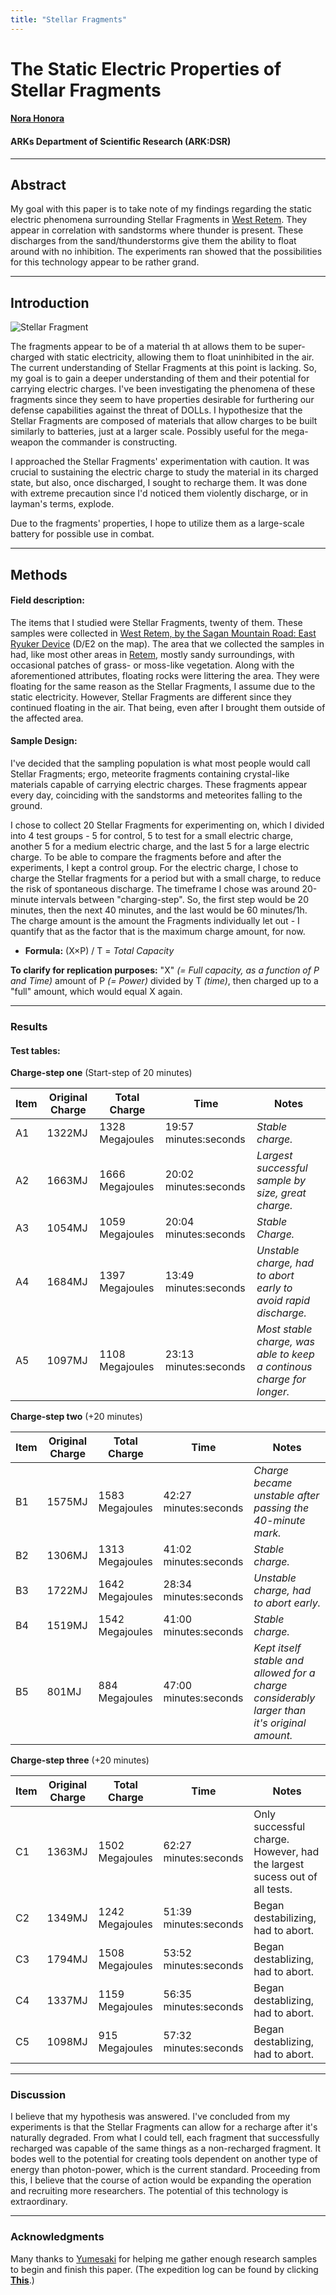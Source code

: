 ```yaml
---
title: "Stellar Fragments"
---
```


# The Static Electric Properties of Stellar Fragments
#### [Nora Honora](SubIndexes/Characters/Nora.md)
#### ARKs Department of Scientific Research (ARK:DSR)

---

## Abstract

My goal with this paper is to take note of my findings regarding the static electric phenomena surrounding Stellar Fragments in [West Retem](SubIndexes/Places/Retem/Retem.md). They appear in correlation with sandstorms where thunder is present. These discharges from the sand/thunderstorms give them the ability to float around with no inhibition. 
The experiments ran showed that the possibilities for this technology appear to be rather grand.  

---

## Introduction

![Stellar Fragment](https://raw.githubusercontent.com/Edd1ee/The26thArksDivision/hugo/content/Images/Logs/DesertExpedition/6.png)

The fragments appear to be of a material th	at allows them to be super-charged with static electricity, allowing them to float uninhibited in the air. 
The current understanding of Stellar Fragments at this point is lacking. So, my goal is to gain a deeper understanding of them and their potential for carrying electric charges. I've been investigating the phenomena of these fragments since they seem to have properties desirable for furthering our defense capabilities against the threat of DOLLs. 
I hypothesize that the Stellar Fragments are composed of materials that allow charges to be built similarly to batteries, just at a larger scale. Possibly useful for the mega-weapon the commander is constructing.

I approached the Stellar Fragments' experimentation with caution. It was crucial to sustaining the electric charge to study the material in its charged state, but also, once discharged, I sought to recharge them. It was done with extreme precaution since I'd noticed them violently discharge, or in layman's terms, explode. 

Due to the fragments' properties, I hope to utilize them as a large-scale battery for possible use in combat.

---

## Methods

#### Field description:
The items that I studied were Stellar Fragments, twenty of them. These samples were collected in [West Retem, by the Sagan Mountain Road: East Ryuker Device](SubIndexes/Places/Retem/Retem.md) (D/E2 on the map). The area that we collected the samples in had, like most other areas in [Retem](SubIndexes/Places/Retem/Retem.md), mostly sandy surroundings, with occasional patches of grass- or moss-like vegetation. Along with the aforementioned attributes, floating rocks were littering the area. They were floating for the same reason as the Stellar Fragments, I assume due to the static electricity. However, Stellar Fragments are different since they continued floating in the air. That being, even after I brought them outside of the affected area.

#### Sample Design:

I've decided that the sampling population is what most people would call Stellar Fragments; ergo, meteorite fragments containing crystal-like materials capable of carrying electric charges. These fragments appear every day, coinciding with the sandstorms and meteorites falling to the ground. 

I chose to collect 20 Stellar Fragments for experimenting on, which I divided into 4 test groups - 5 for control, 5 to test for a small electric charge, another 5 for a medium electric charge, and the last 5 for a large electric charge.
To be able to compare the fragments before and after the experiments, I kept a control group.
For the electric charge, I chose to charge the Stellar fragments for a period but with a small charge, to reduce the risk of spontaneous discharge. 
The timeframe I chose was around 20-minute intervals between "charging-step". 
So, the first step would be 20 minutes, then the next 40 minutes, and the last would be 60 minutes/1h.
The charge amount is the amount the Fragments individually let out - I quantify that as the factor that is the maximum charge amount, for now. 

- **Formula:**
(X×P) / T = *Total Capacity*

**To clarify for replication purposes:**
"X" *(= Full capacity, as a function of P and Time)* amount of P *(= Power)* divided by T *(time)*, then charged up to a "full" amount, which would equal X again. 


---

### Results

#### Test tables:

**Charge-step one** (Start-step of 20 minutes)

|Item|Original Charge|Total Charge|Time|Notes|
|-|-|-|-|-|
|A1|1322MJ|1328 	Megajoules|19:57 minutes:seconds|*Stable charge.*|
|A2|1663MJ|1666	Megajoules|20:02 minutes:seconds|*Largest successful sample by size, great charge.*|
|A3|1054MJ|1059 	Megajoules|20:04 minutes:seconds|*Stable Charge.*|
|A4|1684MJ|1397 	Megajoules|13:49 minutes:seconds|*Unstable charge, had to abort early to avoid rapid discharge.*|
|A5|1097MJ|1108 	Megajoules|23:13 minutes:seconds|*Most stable charge, was able to keep a continous charge for longer.*|

**Charge-step two** (+20 minutes)

|Item|Original Charge|Total Charge|Time|Notes|
|-|-|-|-|-|
|B1|1575MJ|1583 	Megajoules|42:27 minutes:seconds| *Charge became unstable after passing the 40-minute mark.*|
|B2|1306MJ|1313 	Megajoules|41:02 minutes:seconds|*Stable charge.*|
|B3|1722MJ|1642 	Megajoules|28:34 minutes:seconds|*Unstable charge, had to abort early.*|
|B4|1519MJ|1542 	Megajoules|41:00 minutes:seconds|*Stable charge.* |
|B5|801MJ|884 	Megajoules|47:00 minutes:seconds|*Kept itself stable and allowed for a charge considerably larger than it's original amount.* |

**Charge-step three**  (+20 minutes)

|Item|Original Charge|Total Charge|Time|Notes|
|-|-|-|-|-|
|C1|1363MJ|1502 		Megajoules|62:27 minutes:seconds|Only successful charge. However, had the largest sucess out of all tests.|
|C2|1349MJ|1242		Megajoules|51:39 minutes:seconds|Began destabilizing, had to abort. |
|C3|1794MJ|1508		Megajoules|53:52 minutes:seconds|Began destablizing, had to abort. |
|C4|1337MJ|1159		Megajoules|56:35 minutes:seconds|Began destablizing, had to abort. |
|C5|1098MJ|915 		Megajoules|57:32 minutes:seconds|Began destablizing, had to abort. |

---

### Discussion

I believe that my hypothesis was answered. I've concluded from my experiments is that the Stellar Fragments can allow for a recharge after it's naturally degraded. From what I could tell, each fragment that successfully recharged was capable of the same things as a non-recharged fragment. It bodes well to the potential for creating tools dependent on another type of energy than photon-power, which is the current standard.
Proceeding from this, I believe that the course of action would be expanding the operation and recruiting more researchers. The potential of this technology is extraordinary.

---

### Acknowledgments

Many thanks to [Yumesaki](SubIndexes/Characters/Yumesaki.md) for helping me gather enough research samples to begin and finish this paper. 
(The expedition log can be found by clicking [**This**](SubIndexes/Logs/finishedlogs/Expeditions/DesertExpedition.md).)


